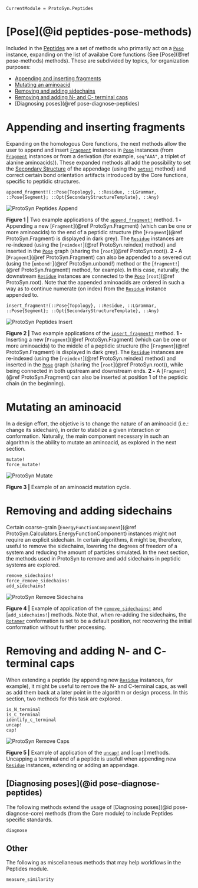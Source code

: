 ```@meta
CurrentModule = ProtoSyn.Peptides
```

# [Pose](@id peptides-pose-methods)

Included in the [Peptides](@ref) are a set of methods who primarily act on a [`Pose`](@ref) instance, expanding on the list of availabe Core functions (See [Pose](@ref pose-methods) methods). These are subdivided by topics, for organization purposes:

+ [Appending and inserting fragments](@ref)
+ [Mutating an aminoacid](@ref)
+ [Removing and adding sidechains](@ref)
+ [Removing and adding N- and C- terminal caps](@ref)
+ [Diagnosing poses](@ref pose-diagnose-peptides)

# Appending and inserting fragments

Expanding on the homologous Core functions, the next methods allow the user to append and insert [`Fragment`](@ref) instances in [`Pose`](@ref) instances (from [`Fragment`](@ref) instances or from a derivation (for example, `seq"AAA"`, a triplet of alanine aminoacids)). These expanded methods all add the possibility to set the [Secondary Structure](@ref) of the appendage (using the [`setss!`](@ref) method) and correct certain bond orientation artifacts introduced by the Core functions, specific to peptidic structures.

```@docs
append_fragment!(::Pose{Topology}, ::Residue, ::LGrammar, ::Pose{Segment}; ::Opt{SecondaryStructureTemplate}, ::Any)
```

![ProtoSyn Peptides Append](../../../assets/ProtoSyn-Peptides-append.png)

**Figure 1 |** Two example applications of the [`append_fragment!`](@ref) method. **1 -** Appending a new [`Fragment`](@ref ProtoSyn.Fragment) (which can be one or more aminoacids) to the end of a peptidic structure (the [`Fragment`](@ref ProtoSyn.Fragment) is displayed in dark grey). The [`Residue`](@ref) instances are re-indexed (using the [`reindex!`](@ref ProtoSyn.reindex) method) and inserted in the [`Pose`](@ref) graph (sharing the [`root`](@ref ProtoSyn.root)). **2 -** A [`Fragment`](@ref ProtoSyn.Fragment) can also be appended to a severed cut (using the [`unbond!`](@ref ProtoSyn.unbond!) method or the [`fragment!`](@ref ProtoSyn.fragment!) method, for example). In this case, naturally, the downstream [`Residue`](@ref) instances are connected to the [`Pose`](@ref) [`root`](@ref ProtoSyn.root). Note that the appended aminoacids are ordered in such a way as to continue numerate (on index) from the [`Residue`](@ref) instance appended to.

```@docs
insert_fragment!(::Pose{Topology}, ::Residue, ::LGrammar, ::Pose{Segment}; ::Opt{SecondaryStructureTemplate}, ::Any)
```

![ProtoSyn Peptides Insert](../../../assets/ProtoSyn-Peptides-insert.png)

**Figure 2 |** Two example applications of the [`insert_fragment!`](@ref) method. **1 -** Inserting a new [`Fragment`](@ref ProtoSyn.Fragment) (which can be one or more aminoacids) to the middle of a peptidic structure (the [`Fragment`](@ref ProtoSyn.Fragment) is displayed in dark grey). The [`Residue`](@ref) instances are re-indexed (using the [`reindex!`](@ref ProtoSyn.reindex) method) and inserted in the [`Pose`](@ref) graph (sharing the [`root`](@ref ProtoSyn.root)), while being connected in both upstream and downstream ends. **2 -** A [`Fragment`](@ref ProtoSyn.Fragment) can also be inserted at position 1 of the peptidic chain (in the beginning).

# Mutating an aminoacid

In a design effort, the objetive is to change the nature of an aminoacid (i.e.: change its sidechain), in order to stabilize a given interaction or conformation. Naturally, the main component necessary in such an algorithm is the ability to mutate an aminoacid, as explored in the next section.

```@docs
mutate!
force_mutate!
```

![ProtoSyn Mutate](../../../assets/ProtoSyn-mutate.gif)

**Figure 3 |** Example of an aminoacid mutation cycle.

# Removing and adding sidechains

Certain coarse-grain [`EnergyFunctionComponent`](@ref ProtoSyn.Calculators.EnergyFunctionComponent) instances might not require an explicit sidechain. In certain algorithms, it might be, therefore, useful to remove the sidechains, lowering the degrees of freedom of a system and reducing the amount of particles simulated. In the next section, the methods used in ProtoSyn to remove and add sidechains in peptidic systems are explored.

```@docs
remove_sidechains!
force_remove_sidechains!
add_sidechains!
```

![ProtoSyn Remove Sidechains](../../../assets/ProtoSyn-remove-sidechains.png)

**Figure 4 |** Example of application of the [`remove_sidechains!`](@ref) and [`add_sidechains!`] methods. Note that, when re-adding the sidechains, the [`Rotamer`](@ref) conformation is set to be a default position, not recovering
the initial conformation without further processing.

# Removing and adding N- and C- terminal caps

When extending a peptide (by appending new [`Residue`](@ref) instances, for example), it might be useful to remove the N- and C-terminal caps, as well as add them back at a later point in the algorithm or design process. In this section, two methods for this task are explored.

```@docs
is_N_terminal
is_C_terminal
identify_c_terminal
uncap!
cap!
```

![ProtoSyn Remove Caps](../../../assets/ProtoSyn-remove-caps.png)

**Figure 5 |** Example of application of the [`uncap!`](@ref) and [`cap!`] methods. Uncapping a terminal end of a peptide is usefull when appending new [`Residue`](@ref) instances, extending or adding an appendage.

## [Diagnosing poses](@id pose-diagnose-peptides)

The following methods extend the usage of [Diagnosing poses](@id pose-diagnose-core) methods (from the Core module) to include Peptides specific standards.

```@docs
diagnose
```

## Other

The following as miscellaneous methods that may help workflows in the Peptides module.

```@docs
measure_similarity
```